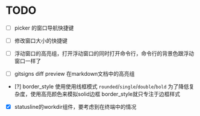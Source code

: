 # TODO

- [ ] picker 的窗口导航快捷键

- [ ] 修改窗口大小的快捷键

- [ ] 浮动窗口的高亮组，打开浮动窗口的同时打开命令行，命令行的背景色跟浮动窗口一样了

- [ ] gitsigns diff preview 在markdown文档中的高亮组

- [?] border_style 使用使用线框模式 `rounded`/`single`/`double`/`bold`
    为了降低复杂度，使用高亮颜色来模拟solid边框
    border_style就只专注于边框样式

- [x] statusline的workdir组件，要考虑到在终端中的情况
